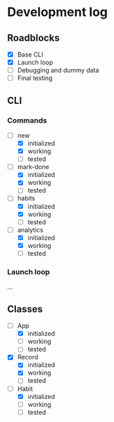 # Development log

## Roadblocks
- [X] Base CLI
- [X] Launch loop
- [ ] Debugging and dummy data
- [ ] Final testing

## CLI
### Commands
- [ ] new
  - [x] initialized
  - [x] working
  - [ ] tested
- [ ] mark-done
  - [x] initialized
  - [x] working
  - [ ] tested
- [ ] habits
  - [x] initialized
  - [X] working
  - [ ] tested
- [ ] analytics
  - [x] initialized
  - [X] working
  - [ ] tested

### Launch loop
...

## Classes

- [ ] App
  - [x] initialized
  - [ ] working
  - [ ] tested
- [X] Record
  - [X] initialized
  - [X] working
  - [ ] tested
- [ ] Habit
  - [x] initialized
  - [ ] working
  - [ ] tested